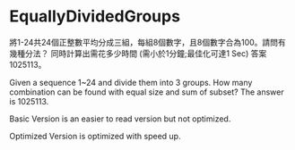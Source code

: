 # EquallyDividedGroups
將1-24共24個正整數平均分成三組，每組8個數字，且8個數字合為100。請問有幾種分法？
同時計算出需花多少時間 (需小於1分鐘;最佳化可達1 Sec)
答案1025113。

Given a sequence 1~24 and divide them into 3 groups. 
How many combination can be found with equal size and sum of subset?
The answer is 1025113.

Basic Version is an easier to read version but not optimized.

Optimized Version is optimized with speed up.
